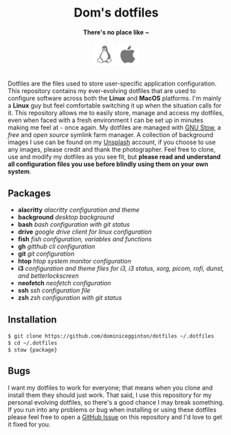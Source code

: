 <h1 align='center'>Dom's dotfiles</h1>

<h4 align='center'>There's no place like ~</h4>

<div align='center'>
  <img src='assets/linux.svg' width='50'>
  <img src='assets/macos.svg' width='50'>
  <br><br>
</div>

Dotfiles are the files used to store user-specific application configuration. This repository contains my ever-evolving dotfiles that are used to configure software across both the **Linux** and **MacOS** platforms. I'm mainly a **Linux** guy but feel comfortable switching it up when the situation calls for it. This repository allows me to easily store, manage and access my dotfiles, even when faced with a fresh environment I can be set up in minutes making me feel at `~` once again. My dotfiles are managed with [GNU Stow](https://www.gnu.org/software/stow/), a *free* and *open source* symlink farm manager. A collection of background images I use can be found on my [Unsplash](https://unsplash.com/collections/84737312/backgrounds) account, if you choose to use any images, please credit and thank the photographer. Feel free to clone, use and modify my dotfiles as you see fit, but **please read and understand all configuration files you use before blindly using them on your own system**.

## Packages
- **alacritty** *alacritty configuration and theme*
- **background** *desktop background*
- **bash** *bash configuration with git status*
- **drive** *google drive client for linux configuration*
- **fish** *fish configuration, variables and functions*
- **gh** *gitthub cli configuration*
- **git** *git configuration*
- **htop** *htop system monitor configuration*
- **i3** *configuration and theme files for i3, i3 status, xorg, picom, rofi, dunst, and betterlockscreen*
- **neofetch** *neofetch configuration*
- **ssh** *ssh configuration file*
- **zsh** *zsh configuration with git status*

## Installation

``` shell
$ git clone https://github.com/dominicegginton/dotfiles ~/.dotfiles
$ cd ~/.dotfiles
$ stow {package}
```

## Bugs

I want my dotfiles to work for everyone; that means when you clone and install them they should just work. That said, I use this repository for my personal evolving dotfiles, so there's a good chance I may break something. If you run into any problems or bug when installing or using these dotfiles please feel free to open a [GitHub Issue](https://github.com/dominicegginton/dotfiles/issues/new) on this repository and I'd love to get it fixed for you.